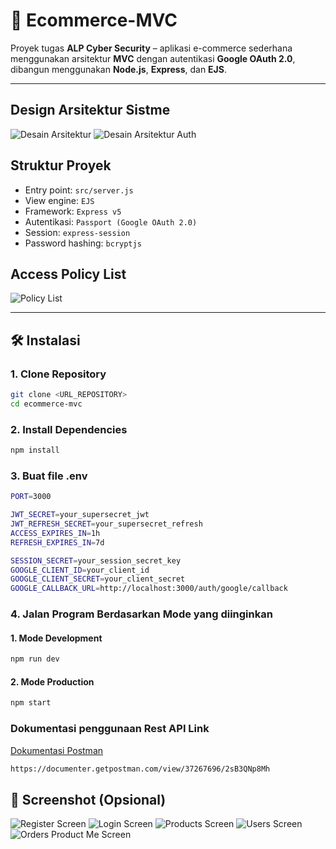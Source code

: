 # 🛒 Ecommerce-MVC

Proyek tugas **ALP Cyber Security** – aplikasi e-commerce sederhana menggunakan arsitektur **MVC** dengan autentikasi **Google OAuth 2.0**, dibangun menggunakan **Node.js**, **Express**, dan **EJS**.

---

## Design Arsitektur Sistme

![Desain Arsitektur](./images/desain_arsitektur_sistem.png)
![Desain Arsitektur Auth](./images/sequence_diagram.png)

## Struktur Proyek

- Entry point: `src/server.js`
- View engine: `EJS`
- Framework: `Express v5`
- Autentikasi: `Passport (Google OAuth 2.0)`
- Session: `express-session`
- Password hashing: `bcryptjs`

## Access Policy List

![Policy List ](./images/access_policy_list.png)

---

## 🛠️ Instalasi

### 1. Clone Repository

```bash
git clone <URL_REPOSITORY>
cd ecommerce-mvc
```

### 2. Install Dependencies

```bash
npm install
```

### 3. Buat file .env

```bash
PORT=3000

JWT_SECRET=your_supersecret_jwt
JWT_REFRESH_SECRET=your_supersecret_refresh
ACCESS_EXPIRES_IN=1h
REFRESH_EXPIRES_IN=7d

SESSION_SECRET=your_session_secret_key
GOOGLE_CLIENT_ID=your_client_id
GOOGLE_CLIENT_SECRET=your_client_secret
GOOGLE_CALLBACK_URL=http://localhost:3000/auth/google/callback
```

### 4. Jalan Program Berdasarkan Mode yang diinginkan

#### 1. Mode Development

```bash
npm run dev
```

#### 2. Mode Production

```bash
npm start
```

### Dokumentasi penggunaan Rest API Link

[Dokumentasi Postman](https://documenter.getpostman.com/view/37267696/2sB3QNp8Mh)

```bash
https://documenter.getpostman.com/view/37267696/2sB3QNp8Mh
```

## 📸 Screenshot (Opsional)

![Register Screen](./images/register.png)
![Login Screen](./images/login.png)
![Products Screen](./images/product.png)
![Users Screen](./images/users.png)
![Orders Product Me Screen](./images/order.png)
